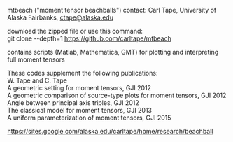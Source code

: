 mtbeach ("moment tensor beachballs")
contact: Carl Tape, University of Alaska Fairbanks, ctape@alaska.edu

download the zipped file or use this command:  
git clone --depth=1 https://github.com/carltape/mtbeach
 
contains scripts (Matlab, Mathematica, GMT) for plotting and interpreting full moment tensors  

These codes supplement the following publications:  
  W. Tape and C. Tape  
    A geometric setting for moment tensors, GJI 2012  
    A geometric comparison of source-type plots for moment tensors, GJI 2012  
    Angle between principal axis triples, GJI 2012  
    The classical model for moment tensors, GJI 2013  
    A uniform parameterization of moment tensors, GJI 2015  

https://sites.google.com/alaska.edu/carltape/home/research/beachball
